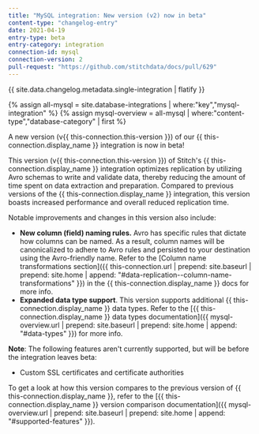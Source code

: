 ```yaml
---
title: "MySQL integration: New version (v2) now in beta"
content-type: "changelog-entry"
date: 2021-04-19
entry-type: beta
entry-category: integration
connection-id: mysql
connection-version: 2
pull-request: "https://github.com/stitchdata/docs/pull/629"
---
```


{{ site.data.changelog.metadata.single-integration | flatify }}

{% assign all-mysql = site.database-integrations | where:"key","mysql-integration" %}
{% assign mysql-overview = all-mysql | where:"content-type","database-category" | first %}

A new version (v{{ this-connection.this-version }}) of our {{ this-connection.display_name }} integration is now in beta!

This version (v{{ this-connection.this-version }}) of Stitch's {{ this-connection.display_name }} integration optimizes replication by utilizing Avro schemas to write and validate data, thereby reducing the amount of time spent on data extraction and preparation. Compared to previous versions of the {{ this-connection.display_name }} integration, this version boasts increased performance and overall reduced replication time.

Notable improvements and changes in this version also include:

- **New column (field) naming rules.** Avro has specific rules that dictate how columns can be named. As a result, column names will be canonicalized to adhere to Avro rules and persisted to your destination using the Avro-friendly name. Refer to the [Column name transformations section]({{ this-connection.url | prepend: site.baseurl | prepend: site.home | append: "#data-replication--column-name-transformations" }}) in the {{ this-connection.display_name }} docs for more info.
- **Expanded data type support**. This version supports additional {{ this-connection.display_name }} data types. Refer to the [{{ this-connection.display_name }} data types documentation]({{ mysql-overview.url | prepend: site.baseurl | prepend: site.home | append: "#data-types" }}) for more info.

**Note**: The following features aren't currently supported, but will be before the integration leaves beta:

- Custom SSL certificates and certificate authorities

To get a look at how this version compares to the previous version of {{ this-connection.display_name }}, refer to the [{{ this-connection.display_name }} version comparison documentation]({{ mysql-overview.url | prepend: site.baseurl | prepend: site.home | append: "#supported-features" }}).
